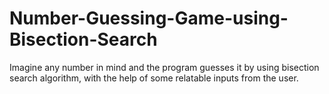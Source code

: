 # Number-Guessing-Game-using-Bisection-Search
Imagine any number in mind and the program guesses it by using bisection search algorithm, with the help of some relatable inputs from the user.
